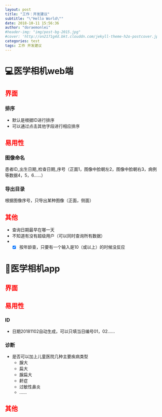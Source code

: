 ```yaml
---
layout: post
title: "工作：开发建议"
subtitle: "\"Hello World\""
date: 2018-10-11 15:56:36
author: "doraemonlei"
#header-img: "img/post-bg-2015.jpg"
#cover: 'http://on2171g4d.bkt.clouddn.com/jekyll-theme-h2o-postcover.jpg'
categories: test
tags: 工作 开发建议
---
```


# 💻医学相机web端

## <font color='red'>界面</font>
### 排序
- 默认是根据ID进行排序  
- 可以通过点击其他字段进行相应排序

## <font color='red'>易用性</font>
### 图像命名
患者ID_出生日期_检查日期_序号（正面1，图像中脸朝左2，图像中脸朝右3，病例等数据4，5，6……）

### 导出目录
根据图像序号，只导出某种图像（正面，侧面）

## <font color='red'>其他</font>
- 查询日期最早在哪一天
- 不知道有没有超级用户（可以同时查询所有数据）
- - [x] 按年龄查，只要有一个输入是10（或以上）的时候没反应

# 📱医学相机app
## <font color='red'>界面</font>

## <font color='red'>易用性</font>
### ID
- 日期20181102自动生成，可以只填当日编号01，02……

### 诊断
- 是否可以加上儿童医院几种主要疾病类型
    - 腺大
    - 扁大
    - 腺扁大
    - 鼾症
    - 过敏性鼻炎
    - ……

## <font color='red'>其他</font>